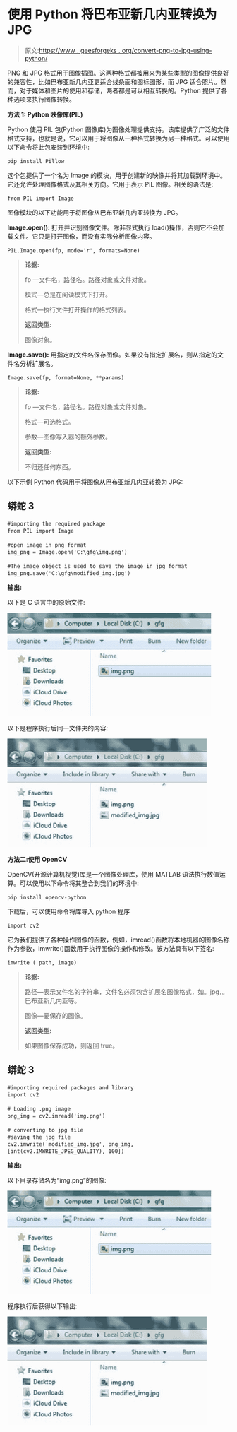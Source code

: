 # 使用 Python 将巴布亚新几内亚转换为 JPG

> 原文:[https://www . geesforgeks . org/convert-png-to-jpg-using-python/](https://www.geeksforgeeks.org/convert-png-to-jpg-using-python/)

PNG 和 JPG 格式用于图像插图。这两种格式都被用来为某些类型的图像提供良好的兼容性，比如巴布亚新几内亚更适合线条画和图标图形，而 JPG 适合照片。然而，对于媒体和图片的使用和存储，两者都是可以相互转换的。Python 提供了各种选项来执行图像转换。

**方法 1: Python 映像库(PIL)**

Python 使用 PIL 包(Python 图像库)为图像处理提供支持。该库提供了广泛的文件格式支持，也就是说，它可以用于将图像从一种格式转换为另一种格式。可以使用以下命令将此包安装到环境中:

```
pip install Pillow
```

这个包提供了一个名为 Image 的模块，用于创建新的映像并将其加载到环境中。它还允许处理图像格式及其相关方向。它用于表示 PIL 图像。相关的语法是:

```
from PIL import Image
```

图像模块的以下功能用于将图像从巴布亚新几内亚转换为 JPG。

**Image.open():** 打开并识别图像文件。除非显式执行 load()操作，否则它不会加载文件。它只是打开图像，而没有实际分析图像内容。

```
PIL.Image.open(fp, mode='r', formats=None)
```

> **论据:**
> 
> fp —文件名，路径名。路径对象或文件对象。
> 
> 模式—总是在阅读模式下打开。
> 
> 格式—执行文件打开操作的格式列表。
> 
> **返回类型:**
> 
> 图像对象。

**Image.save():** 用指定的文件名保存图像。如果没有指定扩展名，则从指定的文件名分析扩展名。

```
Image.save(fp, format=None, **params)
```

> **论据:**
> 
> fp —文件名，路径名。路径对象或文件对象。
> 
> 格式—可选格式。
> 
> 参数—图像写入器的额外参数。
> 
> **返回类型:**
> 
> 不归还任何东西。

以下示例 Python 代码用于将图像从巴布亚新几内亚转换为 JPG:

## 蟒蛇 3

```
#importing the required package
from PIL import Image

#open image in png format
img_png = Image.open('C:\gfg\img.png')

#The image object is used to save the image in jpg format
img_png.save('C:\gfg\modified_img.jpg')
```

**输出:**

以下是 C 语言中的原始文件:

![](img/79430e702d7dfa4ecd5306f4cd4eef27.png)

以下是程序执行后同一文件夹的内容:

![](img/62bd957105f9a126671652d6a0912948.png)

**方法二:使用 OpenCV**

OpenCV(开源计算机视觉)库是一个图像处理库，使用 MATLAB 语法执行数值运算。可以使用以下命令将其整合到我们的环境中:

```
pip install opencv-python
```

下载后，可以使用命令将库导入 python 程序

```
import cv2
```

它为我们提供了各种操作图像的函数，例如，imread()函数将本地机器的图像名称作为参数，imwrite()函数用于执行图像的操作和修改。该方法具有以下签名:

```
imwrite ( path, image)
```

> **论据:**
> 
> 路径—表示文件名的字符串，文件名必须包含扩展名图像格式，如。jpg，。巴布亚新几内亚等。
> 
> 图像—要保存的图像。
> 
> **返回类型:**
> 
> 如果图像保存成功，则返回 true。

## 蟒蛇 3

```
#importing required packages and library
import cv2

# Loading .png image
png_img = cv2.imread('img.png')

# converting to jpg file
#saving the jpg file
cv2.imwrite('modified_img.jpg', png_img, [int(cv2.IMWRITE_JPEG_QUALITY), 100])
```

**输出:**

以下目录存储名为“img.png”的图像:

![](img/79430e702d7dfa4ecd5306f4cd4eef27.png)

程序执行后获得以下输出:

![](img/62bd957105f9a126671652d6a0912948.png)